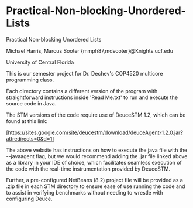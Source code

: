 # Practical-Non-blocking-Unordered-Lists
Practical Non-blocking Unordered Lists

Michael Harris, Marcus Sooter
{mmph87,mdsooter}@Knights.ucf.edu

University of Central Florida


This is our semester project for Dr. Dechev's COP4520 multicore programming class.

Each directory contains a different version of the program with straightforward
instructions inside 'Read Me.txt' to run and execute the source code in Java.

The STM versions of the code require use of DeuceSTM 1.2, which can be found at this link:

[https://sites.google.com/site/deucestm/download/deuceAgent-1.2.0.jar?attredirects=0&d=1]

The above website has instructions on how to execute the java file with the --javaagent flag,
but we would recommend adding the .jar file linked above as a library in your IDE of choice,
which facilitates seamless execution of the code with the real-time instrumentation provided
by DeuceSTM.

Further, a pre-configured NetBeans (8.2) project file will be provided as a .zip file in each
STM directory to ensure ease of use running the code and to assist in verifying benchmarks
without needing to wrestle with configuring Deuce.
